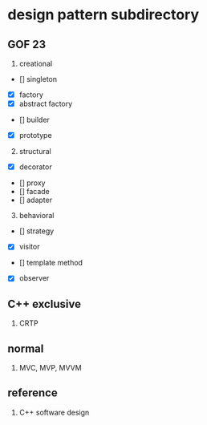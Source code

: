 # design pattern subdirectory

## GOF 23

1. creational

- [] singleton
- [x] factory
- [x] abstract factory
- [] builder
- [x] prototype

2. structural

- [x] decorator
- [] proxy
- [] facade
- [] adapter

3. behavioral

- [] strategy
- [x] visitor
- [] template method
- [x] observer

## C++ exclusive

1. CRTP

## normal

1. MVC, MVP, MVVM

## reference

1. C++ software design
